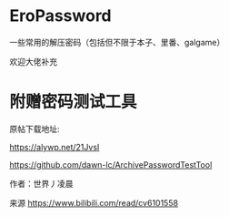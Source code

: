 # EroPassword
一些常用的解压密码（包括但不限于本子、里番、galgame）

欢迎大佬补充
# 附赠密码测试工具

原帖下载地址:

https://alywp.net/21JvsI

https://github.com/dawn-lc/ArchivePasswordTestTool

作者：世界丿凌晨

来源 https://www.bilibili.com/read/cv6101558
